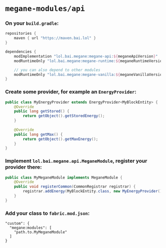 `megane-modules/api` 
====================

### On your `build.gradle`:
```gradle
repositories {
    maven { url "https://maven.bai.lol" }
}

dependencies {
    modImplementation "lol.bai.megane:megane-api:${meganeApiVersion}"
    modRuntimeOnly "lol.bai.megane:megane-runtime:${meganeRuntimeVersion}"

    // you can also depend to other modules
    modRuntimeOnly "lol.bai.megane:megane-vanilla:${meganeVanillaVersion}"
}
```

### Create some provider, for example an `EnergyProvider`:
```java
public class MyEnergyProvider extends EnergyProvider<MyBlockEntity> {
    @Override
    public long getStored() {
        return getObject().getStoredEnergy();
    }
    
    @Override
    public long getMax() {
        return getObject().getMaxEnergy();
    }
}
```

### Implement `lol.bai.megane.api.MeganeModule`, register your provider there:
```java
public class MyMeganeModule implements MeganeModule {
    @Override
    public void registerCommon(CommonRegistrar registrar) {
        registrar.addEnergy(MyBlockEntity.class, new MyEnergyProvider());
    }
}
```

### Add your class to `fabric.mod.json`:
```json5
"custom": {
  "megane:modules": [
    "path.to.MyMeganeModule"
  ]
}
```
